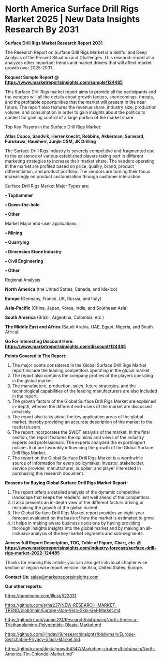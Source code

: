 # North America Surface Drill Rigs Market 2025 | New Data Insights Research By 2031

<strong>Surface Drill Rigs Market Research Report 2031</strong>

The Research Report on Surface Drill Rigs Market is a Skillful and Deep Analysis of the Present Situation and Challenges. This research report also analyzes other important trends and market drivers that will affect market growth over 2025-2031.

<strong>Request Sample Report @ <a href=https://www.marketreportsinsights.com/sample/124485>https://www.marketreportsinsights.com/sample/124485</a></strong>

This Surface Drill Rigs market report aims to provide all the participants and the vendors will all the details about growth factors, shortcomings, threats, and the profitable opportunities that the market will present in the near future. The report also features the revenue share, industry size, production volume, and consumption in order to gain insights about the politics to contest for gaining control of a large portion of the market share.

Top Key Players in the Surface Drill Rigs Market:

<strong>Atlas Copco, Sandvik, Herrenknecht, Robbins, Akkerman, Sunward, Furukawa, Hausherr, Junjin CSM, JK Drilling</strong>

The Surface Drill Rigs Industry is severely competitive and fragmented due to the existence of various established players taking part in different marketing strategies to increase their market share. The vendors operating in the market are profiled based on price, quality, brand, product differentiation, and product portfolio. The vendors are turning their focus increasingly on product customization through customer interaction.

Surface Drill Rigs Market Major Types are:

<strong>• Tophammer

• Down-the-hole

• Other</strong>

Market Major end-user applications :

<strong>• Mining

• Quarrying

• Dimension Stone Industry

• Civil Engineering

• Other</strong>

Regional Analysis

</u><strong><b>North America</b></strong> (the United States, Canada, and Mexico)

<strong><b>Europe </b></strong>(Germany, France, UK, Russia, and Italy)

<strong><b>Asia-Pacific</b></strong> (China, Japan, Korea, India, and Southeast Asia)

<strong><b>South America</b></strong> (Brazil, Argentina, Colombia, etc.)

<strong><b>The Middle East and Africa</b></strong> (Saudi Arabia, UAE, Egypt, Nigeria, and South Africa)

<strong>Go For Interesting Discount Here: <a href=https://www.marketreportsinsights.com/discount/124485>https://www.marketreportsinsights.com/discount/124485</a></strong>

<strong>Points Covered in The Report:</strong>
<ol>
  <li>The major points considered in the Global Surface Drill Rigs Market report include the leading competitors operating in the global market.</li>
  <li>The report also contains the company profiles of the players operating in the global market.</li>
  <li>The manufacture, production, sales, future strategies, and the technological capabilities of the leading manufacturers are also included in the report.</li>
  <li>The growth factors of the Global Surface Drill Rigs Market are explained in-depth, wherein the different end-users of the market are discussed precisely.</li>
  <li>The report also talks about the key application areas of the global market, thereby providing an accurate description of the market to the readers/users.</li>
  <li>The report incorporates the SWOT analysis of the market. In the final section, the report features the opinions and views of the industry experts and professionals. The experts analyzed the export/import policies that are favorably influencing the growth of the Global Surface Drill Rigs Market.</li>
  <li>The report on the Global Surface Drill Rigs Market is a worthwhile source of information for every policymaker, investor, stakeholder, service provider, manufacturer, supplier, and player interested in purchasing this research document.</li>
</ol>
<strong>Reasons for Buying Global Surface Drill Rigs Market Report:</strong>

<ol>
  <li>The report offers a detailed analysis of the dynamic competitive landscape that keeps the reader/client well ahead of the competitors.</li>
  <li>It also presents an in-depth view of the different factors driving or restraining the growth of the global market.</li>
  <li>The Global Surface Drill Rigs Market report provides an eight-year forecast evaluated on the basis of how the market is estimated to grow.</li>
  <li>It helps in making aware business decisions by having providing thorough insights insights into the global market and by making an all-inclusive analysis of the key market segments and sub-segments.</li>
</ol>
<strong>Access full Report Description, TOC, Table of Figure, Chart, etc. @ <a href=https://www.marketreportsinsights.com/industry-forecast/surface-drill-rigs-market-2022-124485>https://www.marketreportsinsights.com/industry-forecast/surface-drill-rigs-market-2022-124485</a></strong>


Thanks for reading this article; you can also get individual chapter wise section or region wise report version like Asia, United States, Europe.

<strong>Contact Us:</strong>
sales@marketreportsinsights.com

<strong>Our other reports:</strong>

<a href=https://tanomuno.com/illust/522031>https://tanomuno.com/illust/522031</a>

<a href=https://github.com/arha237/NEW-RESEARCH-MARKET-TREND/blob/main/Europe-Aloe-Vera-Skin-Gel-Market.md>https://github.com/arha237/NEW-RESEARCH-MARKET-TREND/blob/main/Europe-Aloe-Vera-Skin-Gel-Market.md</a>

<a href=https://github.com/yamini231/Research/blob/main/North-America-Triethanolamine-Polypeptide-Oleate-Market.md>https://github.com/yamini231/Research/blob/main/North-America-Triethanolamine-Polypeptide-Oleate-Market.md</a>

<a href=https://github.com/Hindavii9/researchinsights/blob/main/Europe-Switchable-Privacy-Glass-Market.md>https://github.com/Hindavii9/researchinsights/blob/main/Europe-Switchable-Privacy-Glass-Market.md</a>

<a href=https://github.com/digitalgrowth4347/Marketing-strategy/blob/main/North-America-Tin-Chloride-Market.md>https://github.com/digitalgrowth4347/Marketing-strategy/blob/main/North-America-Tin-Chloride-Market.md</a>"
